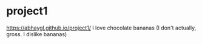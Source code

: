 # project1
https://abhaygl.github.io/project1/
I love chocolate bananas (I don't actually, gross. I dislike bananas)
